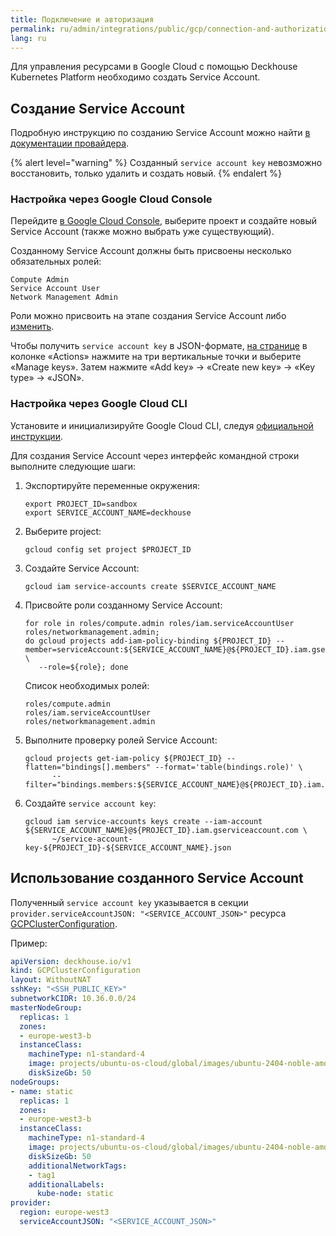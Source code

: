 ```yaml
---
title: Подключение и авторизация
permalink: ru/admin/integrations/public/gcp/сonnection-and-authorization.html
lang: ru
---
```


Для управления ресурсами в Google Cloud с помощью Deckhouse Kubernetes Platform необходимо создать Service Account.

## Создание Service Account

Подробную инструкцию по созданию Service Account можно найти [в документации провайдера](https://cloud.google.com/iam/docs/service-accounts).

{% alert level="warning" %}
Созданный `service account key` невозможно восстановить, только удалить и создать новый.
{% endalert %}

### Настройка через Google Cloud Console

Перейдите [в Google Cloud Console](https://console.cloud.google.com/iam-admin/serviceaccounts), выберите проект и создайте новый Service Account (также можно выбрать уже существующий).

Созданному Service Account должны быть присвоены несколько обязательных ролей:

```text
Compute Admin
Service Account User
Network Management Admin
```

Роли можно присвоить на этапе создания Service Account либо [изменить](https://console.cloud.google.com/iam-admin/iam).

Чтобы получить `service account key` в JSON-формате, [на странице](https://console.cloud.google.com/iam-admin/serviceaccounts) в колонке «Actions» нажмите на три вертикальные точки и выберите «Manage keys». Затем нажмите «Add key» → «Create new key» → «Key type» → «JSON».

### Настройка через Google Cloud CLI

Установите и инициализируйте Google Cloud CLI, следуя [официальной инструкции](https://cloud.google.com/sdk/docs/install-sdk).

Для создания Service Account через интерфейс командной строки выполните следующие шаги:

1. Экспортируйте переменные окружения:

   ```shell
   export PROJECT_ID=sandbox
   export SERVICE_ACCOUNT_NAME=deckhouse
   ```

1. Выберите project:

   ```shell
   gcloud config set project $PROJECT_ID
   ```

1. Создайте Service Account:

   ```shell
   gcloud iam service-accounts create $SERVICE_ACCOUNT_NAME
   ```

1. Присвойте роли созданному Service Account:

   ```shell
   for role in roles/compute.admin roles/iam.serviceAccountUser roles/networkmanagement.admin;
   do gcloud projects add-iam-policy-binding ${PROJECT_ID} --member=serviceAccount:${SERVICE_ACCOUNT_NAME}@${PROJECT_ID}.iam.gserviceaccount.com \
      --role=${role}; done
   ```

   Список необходимых ролей:

   ```text
   roles/compute.admin
   roles/iam.serviceAccountUser
   roles/networkmanagement.admin
   ```

1. Выполните проверку ролей Service Account:

   ```shell
   gcloud projects get-iam-policy ${PROJECT_ID} --flatten="bindings[].members" --format='table(bindings.role)' \
         --filter="bindings.members:${SERVICE_ACCOUNT_NAME}@${PROJECT_ID}.iam.gserviceaccount.com"
   ```

1. Создайте `service account key`:

   ```shell
   gcloud iam service-accounts keys create --iam-account ${SERVICE_ACCOUNT_NAME}@${PROJECT_ID}.iam.gserviceaccount.com \
         ~/service-account-key-${PROJECT_ID}-${SERVICE_ACCOUNT_NAME}.json
   ```

## Использование созданного Service Account

Полученный `service account key` указывается в секции `provider.serviceAccountJSON: "<SERVICE_ACCOUNT_JSON>"` ресурса [GCPClusterConfiguration](/modules/cloud-provider-gcp/cluster_configuration.html#gcpclusterconfiguration).

Пример:

```yaml
apiVersion: deckhouse.io/v1
kind: GCPClusterConfiguration
layout: WithoutNAT
sshKey: "<SSH_PUBLIC_KEY>"
subnetworkCIDR: 10.36.0.0/24
masterNodeGroup:
  replicas: 1
  zones:
  - europe-west3-b
  instanceClass:
    machineType: n1-standard-4
    image: projects/ubuntu-os-cloud/global/images/ubuntu-2404-noble-amd64-v20240523a
    diskSizeGb: 50
nodeGroups:
- name: static
  replicas: 1
  zones:
  - europe-west3-b
  instanceClass:
    machineType: n1-standard-4
    image: projects/ubuntu-os-cloud/global/images/ubuntu-2404-noble-amd64-v20240523a
    diskSizeGb: 50
    additionalNetworkTags:
    - tag1
    additionalLabels:
      kube-node: static
provider:
  region: europe-west3
  serviceAccountJSON: "<SERVICE_ACCOUNT_JSON>"
```
